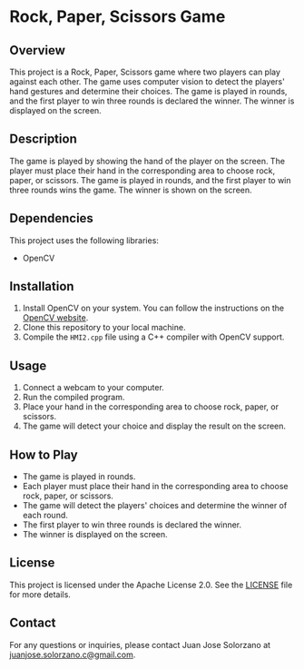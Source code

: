 # Rock, Paper, Scissors Game

## Overview

This project is a Rock, Paper, Scissors game where two players can play against each other. The game uses computer vision to detect the players' hand gestures and determine their choices. The game is played in rounds, and the first player to win three rounds is declared the winner. The winner is displayed on the screen.

## Description

The game is played by showing the hand of the player on the screen. The player must place their hand in the corresponding area to choose rock, paper, or scissors. The game is played in rounds, and the first player to win three rounds wins the game. The winner is shown on the screen.

## Dependencies

This project uses the following libraries:
- OpenCV

## Installation

1. Install OpenCV on your system. You can follow the instructions on the [OpenCV website](https://opencv.org/).
2. Clone this repository to your local machine.
3. Compile the `HMI2.cpp` file using a C++ compiler with OpenCV support.

## Usage

1. Connect a webcam to your computer.
2. Run the compiled program.
3. Place your hand in the corresponding area to choose rock, paper, or scissors.
4. The game will detect your choice and display the result on the screen.

## How to Play

- The game is played in rounds.
- Each player must place their hand in the corresponding area to choose rock, paper, or scissors.
- The game will detect the players' choices and determine the winner of each round.
- The first player to win three rounds is declared the winner.
- The winner is displayed on the screen.

## License

This project is licensed under the Apache License 2.0. See the [LICENSE](LICENSE) file for more details.

## Contact

For any questions or inquiries, please contact Juan Jose Solorzano at [juanjose.solorzano.c@gmail.com](mailto:juanjose.solorzano.c@gmail.com).
